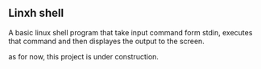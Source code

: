 ## Linxh shell
A basic linux shell program that take input command form stdin, executes that command and then displayes the output to the screen.

as for now, this project is under construction.
